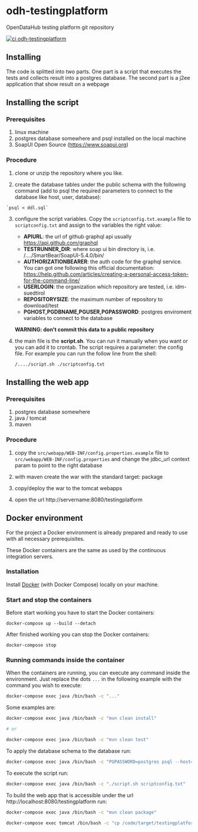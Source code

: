 # odh-testingplatform

OpenDataHub testing platform git repository

[![ci odh-testingplatform](https://github.com/noi-techpark/odh-testingplatform/actions/workflows/ci.yml/badge.svg)](https://github.com/noi-techpark/odh-testingplatform/actions/workflows/ci.yml)

## Installing


The code is splitted into two parts. One part is a script that executes the tests and collects result
into a postgres database. The second part is a j2ee application that show result on a webpage


## Installing the script

### Prerequisites

  1. linux machine
  2. postgres database somewhere and psql installed on the local machine
  3. SoapUI Open Source (https://www.soapui.org)
  
### Procedure
     
  1. clone or unzip the repository where you like.
  
  2. create the database tables under the public schema with the following command (add to psql the 
     required parameters to connect to the database like host, user, database):
  
    `psql < ddl.sql`
  
  3. configure the script variables. Copy the `scriptconfig.txt.example` file to `scriptconfig.txt` and assign to the variables the right value:
     * **APIURL**: the url of github graphql api usually https://api.github.com/graphql
     * **TESTRUNNER_DIR**: where soap ui bin directory is, i.e. /..../SmartBear/SoapUI-5.4.0/bin/
     * **AUTHORIZATIONBEARER**: the auth code for the graphql service. You can got one following
       this official documentation: https://help.github.com/articles/creating-a-personal-access-token-for-the-command-line/
     * **USERLOGIN**: the organization which repository are tested, i.e. idm-suedtirol
     * **REPOSITORYSIZE**: the maximum number of repository to download/test
     * **PGHOST,PGDBNAME,PGUSER,PGPASSWORD**: postgres enviroment variables to connect to the database
     
     **WARNING: don't commit this data to a public repository**
     
  4. the main file is the **script.sh**. You can run it
     manually when you want or you can add it to crontab. The script requires a parameter: the
     config file. For example you can run the follow line from the shell:
     
     ```
     /..../script.sh ./scriptconfig.txt
     ```

## Installing the web app

### Prerequisites

  1. postgres database somewhere
  2. java / tomcat
  3. maven
  
### Procedure
     
  1. copy the `src/webapp/WEB-INF/config.properties.example` file to `src/webapp/WEB-INF/config.properties` and change the jdbc_url context param to point to the right database
     
  2. with maven create the war with the standard target: package
  
  3. copy/deploy the war to the tomcat webapps
  
  4. open the url http://servername:8080/testingplatform
  
## Docker environment

For the project a Docker environment is already prepared and ready to use with all necessary prerequisites.

These Docker containers are the same as used by the continuous integration servers.

### Installation

Install [Docker](https://docs.docker.com/install/) (with Docker Compose) locally on your machine.

### Start and stop the containers

Before start working you have to start the Docker containers:

```
docker-compose up --build --detach
```

After finished working you can stop the Docker containers:

```
docker-compose stop
```

### Running commands inside the container

When the containers are running, you can execute any command inside the environment. Just replace the dots `...` in the following example with the command you wish to execute:

```bash
docker-compose exec java /bin/bash -c "..."
```

Some examples are:

```bash
docker-compose exec java /bin/bash -c "mvn clean install"

# or

docker-compose exec java /bin/bash -c "mvn clean test"
```

To apply the database schema to the database run:

```bash
docker-compose exec java /bin/bash -c "PGPASSWORD=postgres psql --host=postgres --username=postgres < ddl.sql"
```

To execute the script run:

```bash
docker-compose exec java /bin/bash -c "./script.sh scriptconfig.txt"
```

To build the web app that is accessible under the url http://localhost:8080/testingplatform run:

```bash
docker-compose exec java /bin/bash -c "mvn clean package"

docker-compose exec tomcat /bin/bash -c "cp /code/target/testingplatform.war /usr/local/tomcat/webapps/testingplatform.war"
```
